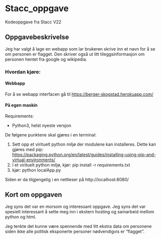 # Stacc_oppgave
Kodeoppgave fra Stacc V22

## Oppgavebeskrivelse
Jeg har valgt å lage en webapp som lar brukeren skrive inn et navn for å se om
personen er flagget. Den skriver også ut litt tileggsinformasjon om personen hentet
fra google og wikipedia. 



### Hvordan kjøre:

#### Webbapp
For å se webapp interfacen gå til https://berger-skogstad.herokuapp.com/

#### På egen maskin
Requirements:
- Python3, helst nyeste versjon

De følgene punktene skal gjøres i en terminal:

1. Sett opp et virituelt python miljø der modulene kan installeres. Dette kan gjøres med pip: https://packaging.python.org/en/latest/guides/installing-using-pip-and-virtual-environments/
2. I et virituelt python miljø, kjør: pip install -r requirements.txt
3. kjør: python localApp.py

Siden er da tilgjengelig i en nettleser på http://localhost:8080/


## Kort om oppgaven
Jeg syns det var en morsom og interessant oppgave. Jeg syns det var spesielt interessant å sette meg inn i ekstern hosting og samarbeid mellom python og html.

Jeg tenkte det kunne være spennende med litt ekstra data om personene siden ikke alle politisk eksponerte personer nødvendigvis er “flagget”.
